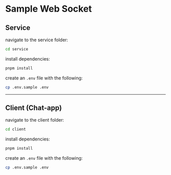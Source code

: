 # Sample Web Socket

## Service

navigate to the service folder:

```bash
cd service
```

install dependencies:

```bash
pnpm install
```

create an `.env` file with the following:

```bash
cp .env.sample .env
```

---

## Client (Chat-app)

navigate to the client folder:

```bash
cd client
```

install dependencies:

```bash
pnpm install
```

create an `.env` file with the following:

```bash
cp .env.sample .env
```
